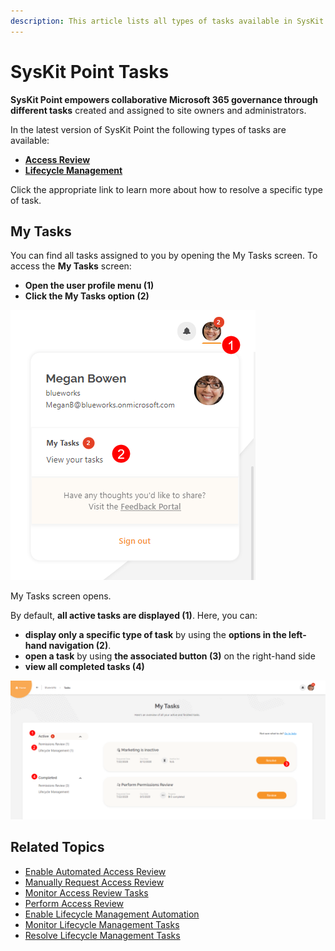 ```yaml
---
description: This article lists all types of tasks available in SysKit Point.
---
```


# SysKit Point Tasks

**SysKit Point empowers collaborative Microsoft 365 governance through different tasks** created and assigned to site owners and administrators.

In the latest version of SysKit Point the following types of tasks are available:

* [**Access Review**](permissions-review/)
* [**Lifecycle Management**](lifecycle-management/)

Click the appropriate link to learn more about how to resolve a specific type of task.

## My Tasks

You can find all tasks assigned to you by opening the My Tasks screen. To access the **My Tasks** screen:

* **Open the user profile menu \(1\)**
* **Click the My Tasks option \(2\)**

![User profile menu - My Tasks](../.gitbook/assets/syskit-point-tasks-01-user-profile.png)

My Tasks screen opens.

By default, **all active tasks are displayed \(1\)**. Here, you can:

* **display only a specific type of task** by using the **options in the left-hand navigation \(2\)**.
* **open a task** by using **the associated button \(3\)** on the right-hand side
* **view all completed tasks \(4\)**

![My Tasks screen](../.gitbook/assets/syskit-point-tasks-02-my-tasks.png)

## Related Topics

* [Enable Automated Access Review](permissions-review/enable-permissions-review.md)
* [Manually Request Access Review](permissions-review/manually-request-permissions-review.md)
* [Monitor Access Review Tasks](permissions-review/monitor-permissions-review.md)
* [Perform Access Review](permissions-review/permissions-review.md)
* [Enable Lifecycle Management Automation](lifecycle-management/enable-lifecycle-management.md)
* [Monitor Lifecycle Management Tasks](lifecycle-management/monitor-lifecycle-management.md)
* [Resolve Lifecycle Management Tasks](lifecycle-management/lifecycle-management.md)

